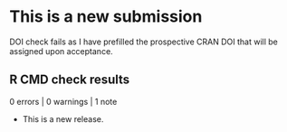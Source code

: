 # This is a new submission

DOI check fails as I have prefilled the prospective CRAN DOI that will be assigned upon acceptance.


## R CMD check results

0 errors | 0 warnings | 1 note

* This is a new release.
